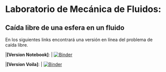 # Laboratorio de Mecánica de Fluidos:

## **Caída libre de una esfera en un fluido**

En los siguientes links encontrará una versión en línea del problema de caída libre. 

|**[Version Notebook]**: | [![Binder](https://mybinder.org/badge_logo.svg)](https://mybinder.org/v2/gh/apreziosir/free_fall/master?filepath=201021_CaidaLibre.ipynb)

|**[Version Voila]**: | [![Binder](https://mybinder.org/badge_logo.svg)](https://mybinder.org/v2/gh/apreziosir/free_fall/master?urlpath=voila%2Frender%2F201021_CaidaLibre.ipynb)
